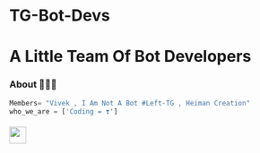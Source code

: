 # TG-Bot-Devs

# A Little Team Of  Bot Developers


### About 🙋🏻‍♂️
```python
Members= "Vivek , I Am Not A Bot #Left-TG , Heiman Creation"
who_we_are = ['Coding = ❣️']
```
##### <img src="https://github.com/CyberBoyAyush/CyberBoyAyush/blob/master/gifs/Hi.gif" width="30px"></h2>
